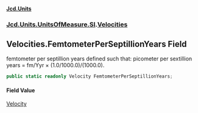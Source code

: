 #### [Jcd.Units](index 'index')
### [Jcd.Units.UnitsOfMeasure.SI](Jcd.Units.UnitsOfMeasure.SI 'Jcd.Units.UnitsOfMeasure.SI').[Velocities](Velocities 'Jcd.Units.UnitsOfMeasure.SI.Velocities')

## Velocities.FemtometerPerSeptillionYears Field

femtometer per septillion years defined such that: picometer per sextillion years = fm/Yyr × (1.0/1000.0)/(1000.0).

```csharp
public static readonly Velocity FemtometerPerSeptillionYears;
```

#### Field Value
[Velocity](Velocity 'Jcd.Units.UnitTypes.Velocity')